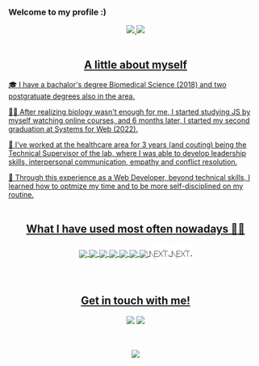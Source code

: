 ### Welcome to my profile :)
 <div align="center">
  <a href="https://github.com/mylenaverspeelt" />
  <img height="160em" src="https://github-readme-stats.vercel.app/api?username=mylenaverspeelt&show_icons=true&theme=dark&include_all_commits=true&count_private=true"/>
  <img height="160em" src="https://github-readme-stats.vercel.app/api/top-langs/?username=mylenaverspeelt&layout=compact&langs_count=7&theme=dark"/>
</div><br>


<!-- BIO -->

<h2 align="center">A little about myself</h2>

🎓 I have a bachalor's degree Biomedical Science (2018) and two postgratuate degrees also in the area.

👩‍💻 After realizing biology wasn't enough for me, I started studying JS by myself watching online courses, and 6 months later, I started my second graduation at Systems for Web (2022).

🔬 I've worked at the healthcare area for 3 years (and couting) being the Technical Supervisor of the lab, where I was able to develop leadership skills, interpersonal communication, empathy and conflict resolution.

🌱 Through this experience as a Web Developer, beyond technical skills, I learned how to optmize my time and to be more self-disciplined on my routine.
<br/>
<br/>
<!-- HARD SKILLS  -->

<h2 align='center'> What I have used most often nowadays 👩‍💻 </h2>
  <p align='center'>
  <img width='40px' align='center'
    src='https://raw.githubusercontent.com/rahulbanerjee26/githubAboutMeGenerator/main/icons/html.svg'>
  <img width='40px' align='center'
    src='https://raw.githubusercontent.com/rahulbanerjee26/githubAboutMeGenerator/main/icons/css.svg'>
  <img width='40px' align='center'
    src='https://raw.githubusercontent.com/rahulbanerjee26/githubAboutMeGenerator/main/icons/javascript.svg'>
  <img width='40px' align='center'
    src='https://raw.githubusercontent.com/rahulbanerjee26/githubAboutMeGenerator/main/icons/bootstrap.svg'>
  <img width='40px' align='center'
    src='https://raw.githubusercontent.com/rahulbanerjee26/githubAboutMeGenerator/main/icons/reactjs.svg'>
  <img width='40px' align='center'
    src='https://raw.githubusercontent.com/rahulbanerjee26/githubAboutMeGenerator/main/icons/nodejs.svg'>
  <img width='40px' align='center'
    src='https://raw.githubusercontent.com/rahulbanerjee26/githubAboutMeGenerator/main/icons/git.svg'>
  <img width='40px' align='center' src="https://raw.githubusercontent.com/devicons/devicon/master/icons/nextjs/nextjs-original-wordmark.svg">
  <img width='40px' align='center'   
  src="https://raw.githubusercontent.com/devicons/devicon/master/icons/nextjs/nextjs-original-wordmark.svg">
  </p>
  
  <br/>

  
<!--   CONTACT -->
  
<h2 align="center">Get in touch with me!</h2>
<div align="center"> 
  <a href ="mailto:mylena49@hotmail.com"><img src="https://img.shields.io/badge/- Hotmail -%23333?style=for-the-badge&logo=gmail&logoColor=white" target="_blank"></a>
  <a href="https://www.linkedin.com/in/mylenaverspeelt/" target="_blank"><img src="https://img.shields.io/badge/-LinkedIn-%230077B5?style=for-the-badge&logo=linkedin&logoColor=white" target="_blank"></a> 
</div>
 <br/> 
  <br/>
 
  
  <p align="center">
  <img src="https://media2.giphy.com/media/HdBiTRPxTMnvi/giphy.gif?cid=790b7611ec26878ff072cc1bcf98badb5797a4f3ab5f5f73&rid=giphy.gif&ct=g"/>
</p>
 

